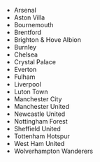 - Arsenal
- Aston Villa
- Bournemouth
- Brentford
- Brighton & Hove Albion
- Burnley
- Chelsea
- Crystal Palace
- Everton
- Fulham
- Liverpool
- Luton Town
- Manchester City
- Manchester United
- Newcastle United
- Nottingham Forest
- Sheffield United
- Tottenham Hotspur
- West Ham United
- Wolverhampton Wanderers
